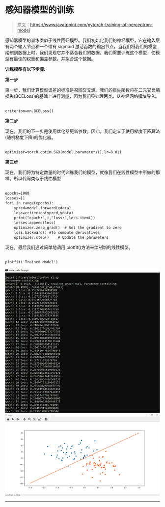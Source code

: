 # 感知器模型的训练

> 原文：<https://www.javatpoint.com/pytorch-training-of-perceptron-model>

感知器模型的训练类似于线性回归模型。我们初始化我们的神经模型，它在输入层有两个输入节点和一个带有 sigmoid 激活函数的输出节点。当我们将我们的模型绘制到数据上时，我们发现它并不适合我们的数据。我们需要训练这个模型，使模型有最佳的权重和偏差参数，并拟合这个数据。

**训练模型有以下步骤:**

**第一步**

第一步，我们计算模型误差的标准是召回交叉熵。我们的损失函数将在二元交叉熵损失(BCELoss)的基础上进行测量，因为我们只处理两类。从神经网络模块导入。

```

criterion=nn.BCELoss()

```

**第二步**

现在，我们的下一步是使用优化器更新参数。因此，我们定义了使用梯度下降算法(随机梯度下降)的优化器。

```

optimizer=torch.optim.SGD(model.parameters(),lr=0.01) 

```

**第三步**

现在，我们将为特定数量的时代训练我们的模型，就像我们在线性模型中所做的那样。所以代码类似于线性模型

```

epochs=1000
losses=[]
fori in range(epochs):
	ypred=model.forward(xdata)
	loss=criterion(ypred,ydata)
	print("epoch:",i,"loss:",loss.item())
	losses.append(loss)
	optimizer.zero_grad()  # Set the gradient to zero
	loss.backward()	#To compute derivatives 
	optimizer.step()	# Update the parameters 

```

现在，最后我们通过简单地调用 plotfit()方法来绘制新的线性模型。

```

plotfit('Trained Model')

```

![Training](img/ec207c65dc500102667cff544a9d7135.png)
![Training](img/41d86e02392990b5f8cd961b2e63a196.png)

* * *